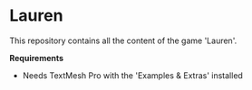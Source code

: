 # Lauren
This repository contains all the content of the game 'Lauren'.

**Requirements**
- Needs TextMesh Pro with the 'Examples & Extras' installed
